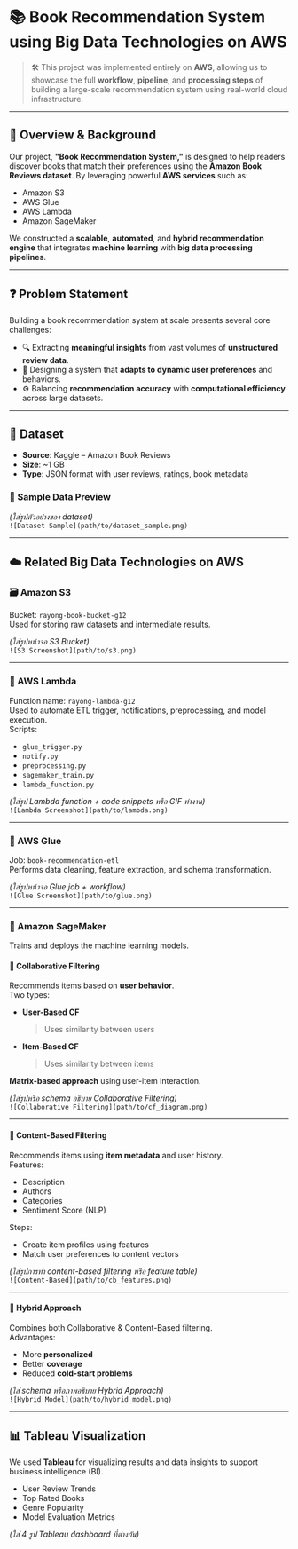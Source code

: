 # 📚 Book Recommendation System using Big Data Technologies on AWS

> 🛠️ This project was implemented entirely on **AWS**, allowing us to showcase the full **workflow**, **pipeline**, and **processing steps** of building a large-scale recommendation system using real-world cloud infrastructure.

---

## 📌 Overview & Background

Our project, **"Book Recommendation System,"** is designed to help readers discover books that match their preferences using the **Amazon Book Reviews dataset**. By leveraging powerful **AWS services** such as:

- Amazon S3
- AWS Glue
- AWS Lambda
- Amazon SageMaker

We constructed a **scalable**, **automated**, and **hybrid recommendation engine** that integrates **machine learning** with **big data processing pipelines**.

---

## ❓ Problem Statement

Building a book recommendation system at scale presents several core challenges:

- 🔍 Extracting **meaningful insights** from vast volumes of **unstructured review data**.
- 🧠 Designing a system that **adapts to dynamic user preferences** and behaviors.
- ⚙️ Balancing **recommendation accuracy** with **computational efficiency** across large datasets.

---

## 📂 Dataset

- **Source**: Kaggle – Amazon Book Reviews  
- **Size**: ~1 GB  
- **Type**: JSON format with user reviews, ratings, book metadata

### 📸 Sample Data Preview  
*(ใส่รูปตัวอย่างของ dataset)*  
`![Dataset Sample](path/to/dataset_sample.png)`

---

## ☁️ Related Big Data Technologies on AWS

### 🗃️ Amazon S3  
Bucket: `rayong-book-bucket-g12`  
Used for storing raw datasets and intermediate results.

*(ใส่รูปหน้าจอ S3 Bucket)*  
`![S3 Screenshot](path/to/s3.png)`

---

### 🧬 AWS Lambda  
Function name: `rayong-lambda-g12`  
Used to automate ETL trigger, notifications, preprocessing, and model execution.  
Scripts:
- `glue_trigger.py`
- `notify.py`
- `preprocessing.py`
- `sagemaker_train.py`
- `lambda_function.py`

*(ใส่รูป Lambda function + code snippets หรือ GIF ทำงาน)*  
`![Lambda Screenshot](path/to/lambda.png)`

---

### 🔄 AWS Glue  
Job: `book-recommendation-etl`  
Performs data cleaning, feature extraction, and schema transformation.

*(ใส่รูปหน้าจอ Glue job + workflow)*  
`![Glue Screenshot](path/to/glue.png)`

---

### 🤖 Amazon SageMaker  
Trains and deploys the machine learning models.

#### 📗 Collaborative Filtering  
Recommends items based on **user behavior**.  
Two types:

- **User-Based CF**  
  > Uses similarity between users  
- **Item-Based CF**  
  > Uses similarity between items  

**Matrix-based approach** using user-item interaction.

*(ใส่รูปหรือ schema อธิบาย Collaborative Filtering)*  
`![Collaborative Filtering](path/to/cf_diagram.png)`

---

#### 📘 Content-Based Filtering  
Recommends items using **item metadata** and user history.  
Features:
- Description
- Authors
- Categories
- Sentiment Score (NLP)

Steps:
- Create item profiles using features
- Match user preferences to content vectors

*(ใส่รูปการทำ content-based filtering หรือ feature table)*  
`![Content-Based](path/to/cb_features.png)`

---

#### 🔀 Hybrid Approach  
Combines both Collaborative & Content-Based filtering.  
Advantages:
- More **personalized**
- Better **coverage**
- Reduced **cold-start problems**

*(ใส่ schema หรือภาพอธิบาย Hybrid Approach)*  
`![Hybrid Model](path/to/hybrid_model.png)`

---

## 📊 Tableau Visualization  
We used **Tableau** for visualizing results and data insights to support business intelligence (BI).

- User Review Trends
- Top Rated Books
- Genre Popularity
- Model Evaluation Metrics

*(ใส่ 4 รูป Tableau dashboard ที่ต่างกัน)*  
